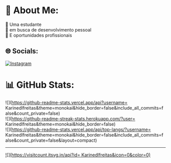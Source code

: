 # 💫 About Me:
🔭 Uma estudante<br>👯 em busca de desenvolvimento pessoal<br>🤝 E oportunidades profissionais


## 🌐 Socials:
[![Instagram](https://img.shields.io/badge/Instagram-%23E4405F.svg?logo=Instagram&logoColor=white)](https://instagram.com/karinedlfreitas) 
# 📊 GitHub Stats:
![](https://github-readme-stats.vercel.app/api?username= Karinedlfreitas&theme=monokai&hide_border=false&include_all_commits=false&count_private=false)<br/>
![](https://github-readme-streak-stats.herokuapp.com/?user= Karinedlfreitas&theme=monokai&hide_border=false)<br/>
![](https://github-readme-stats.vercel.app/api/top-langs/?username= Karinedlfreitas&theme=monokai&hide_border=false&include_all_commits=false&count_private=false&layout=compact)

---
[![](https://visitcount.itsvg.in/api?id= Karinedlfreitas&icon=0&color=0)](https://visitcount.itsvg.in)

<!-- Proudly created with GPRM ( https://gprm.itsvg.in ) -->